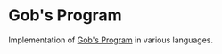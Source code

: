 Gob's Program
=============

Implementation of [Gob's Program](http://www.youtube.com/watch?v=JbnjusltDHk) in various languages.


